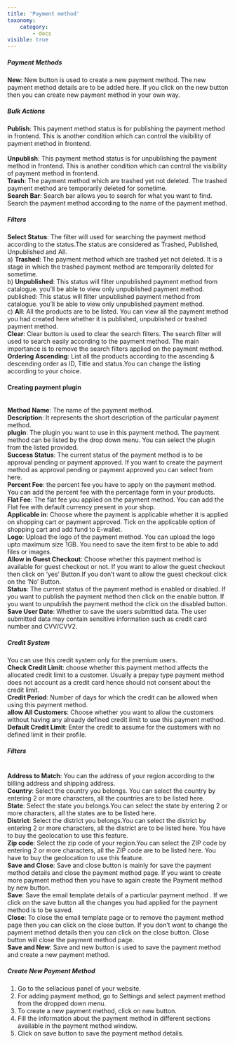 ```yaml
---
title: 'Payment method'
taxonomy:
    category:
        - docs
visible: true
---
```


##### Payment Methods
**New**: New button is used to create a new payment method. The new payment method details are to be added here. If you click on the new button then you can create new payment method in your own way. 
##### Bulk Actions
**Publish**: This payment method status is for publishing the payment method in frontend. This is another condition which can control the visibility of payment method in frontend.  
<br>**Unpublish**: This payment method status is for unpublishing the payment method in frontend. This is another condition which can control the visibility of payment method in frontend. 
<br>**Trash**: The payment method which are trashed yet not deleted. The trashed payment method are temporarily deleted for sometime.
<br>**Search Bar**: Search bar allows you to search for what you want to find. Search the payment method according to the name of the payment method.

##### Filters
**Select Status**: The filter will used for searching the payment method according to the status.The status are considered as Trashed, Published, Unpublished and All.
<br>a) **Trashed**: The payment method which are trashed yet not deleted. It is a stage in which the trashed payment method are temporarily deleted for sometime. 
<br>b) **Unpublished**: This status will filter unpublished payment method from catalogue. you’ll be able to view only unpublished payment method. 
published: This status will filter unpublished payment method from catalogue. you’ll be able to view only unpublished payment method. 
<br>c) **All**: All the products are to be listed. You can view all the payment method you had created here whether it is published, unpublished or trashed payment method.
<br>**Clear**: Clear button is used to clear the search filters. The search filter will used to search easily according to the payment method. The main importance is to remove the search filters applied on the payment method.
<br>**Ordering Ascending**: List all the products according to the ascending & descending order as ID, Title and status.You can change the listing according to your choice.

#### Creating payment plugin
<br>**Method Name**: The name of the payment method.
<br>**Description**: It represents the short description of the particular payment method.
<br>**plugin**: The plugin you want to use in this payment method. The payment method can be listed by the drop down menu. You can select the plugin from the listed provided.
<br>**Success Status**: The current status of the payment method is to be approval pending or payment approved. If you want to create the payment method as approval pending or payment approved you can select from here.
<br>**Percent Fee**: the percent fee you have to apply on the payment method. You can add the percent fee with the percentage form in your products.
<br>**Flat Fee**: The flat fee you applied on the payment method. You can add the Flat fee with default currency present in your shop.
<br>**Applicable in**: Choose where the payment is applicable whether it is applied on shopping cart or payment approved. Tick on the applicable option of shopping cart and add fund to E-wallet.
<br>**Logo**: Upload the logo of the payment method. You can upload the logo upto maximum size 1GB. You need to save the item first to be able to add files or images.
<br>**Allow in Guest Checkout**: Choose whether this payment method is available for guest checkout or not. If you want to allow the guest checkout then click on ‘yes’ Button.If you don’t want to allow the guest checkout click on the ‘No’ Button.
<br>**Status**: The current status of the payment method is enabled or disabled. If you want to publish the payment method then click on the enable button. If you want to unpublish the payment method the click on the disabled button.
<br>**Save  User Date**: Whether to save the users submitted data. The user submitted data may contain sensitive information such as credit card number and CVV/CVV2.

##### Credit System

You can use this credit system only for the premium users.
<br>**Check Credit Limit**: choose whether this payment method affects the allocated credit limit to a customer. Usually a prepay type payment method does not account as a credit card hence should not consent about the credit limit.
<br>**Credit Period**: Number of days for which the credit can be allowed when using this payment method.
<br>**allow All Customers**: Choose whether you want to allow the customers without having any already defined credit limit to use this payment method.
<br>**Default Credit Limit**: Enter the credit to assume for the customers with no defined limit in their profile.

##### Filters
<br>**Address to Match**: You can the address of your region according to the billing address and shipping address.
<br>**Country**: Select the country you belongs. You can select the country by entering 2 or more characters, all the countries are to be listed here.
<br>**State**: Select the state you belongs.You can select the state by entering 2 or more characters, all the states are to be listed here.
<br>**District**: Select the district you belongs.You can select the district by entering 2 or more characters, all the district are to be listed here. You have to buy the geolocation to use this feature.
<br>**Zip code**: Select the zip code of your region.You can select the ZIP code by entering 2 or more characters, all the ZIP code are to be listed here. You have to buy the geolocation to use this feature.
<br>**Save and Close**: Save and close button is mainly for save the payment method details and close the payment method page. If you want to create more payment method then you have to again create the Payment method by new button.
<br>**Save**: Save the email template details of a particular payment method . If we click on the save button all the changes you had applied for the payment method  is to be saved.
<br>**Close**: To close the email template page or to remove the payment method page then you can click on the close button. If you don’t want to change the payment method details then you can click on the close button. Close button will close the payment method page.
<br>**Save and New**: Save and new button is used to save the payment method and create a new payment method.


##### Create New Payment Method

1. Go to the sellacious panel of your website.
2. For adding payment method, go to Settings and select payment method from the dropped down menu.
3. To create a new payment method, click on new button.
4. Fill the information about the payment method in different sections available in the payment method window.
5. Click on save button to save the  payment method details.
